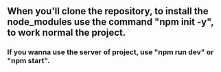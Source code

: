 ## When you'll clone the repository, to install the node_modules use the command "npm init -y", to work normal the project.

### If you wanna use the server of project, use "npm run dev" or "npm start".